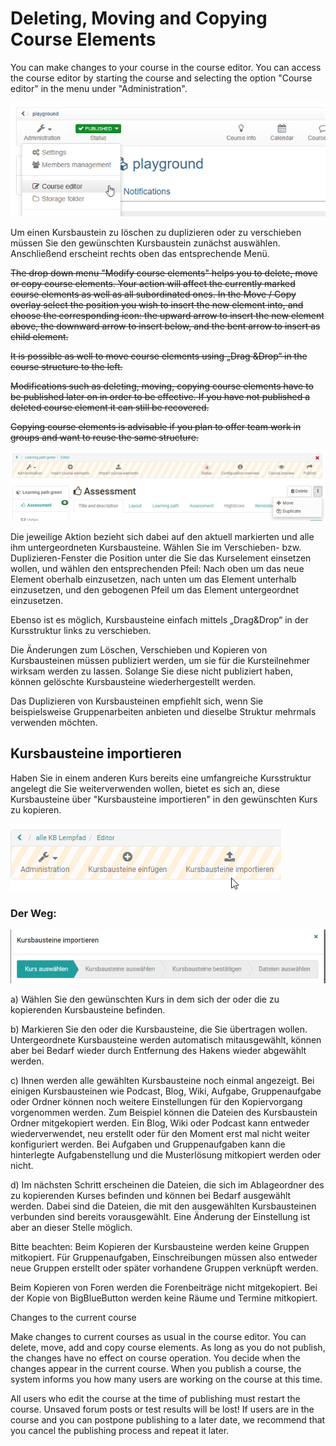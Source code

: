 # Deleting, Moving and Copying Course Elements

You can make changes to your course in the course editor. You can access the
course editor by starting the course and selecting the option "Course editor"
in the menu under "Administration".

![](assets/course_editor_13.png)

Um einen Kursbaustein zu löschen zu duplizieren oder zu verschieben müssen Sie
den gewünschten Kursbaustein zunächst auswählen. Anschließend erscheint rechts
oben das entsprechende Menü.

 ~~The drop down menu "Modify course elements" helps you to delete, move or
copy course elements. Your action will affect the currently marked course
elements as well as all subordinated ones. In the Move / Copy overlay select
the position you wish to insert the new element into, and choose the
corresponding icon: the upward arrow to insert the new element above, the
downward arrow to insert below, and the bent arrow to insert as child
element.~~

 ~~It is possible as well to move course elements using „Drag &Drop“ in the
course structure to the left.~~

 ~~Modifications such as deleting, moving, copying course elements have to be
published later on in order to be effective. If you have not published a
deleted course element it can still be recovered.~~

 ~~Copying course elements is advisable if you plan to offer team work in
groups and want to reuse the same structure.~~

![](assets/delete_move.png)

Die jeweilige Aktion bezieht sich dabei auf den aktuell markierten und alle
ihm untergeordneten Kursbausteine. Wählen Sie im Verschieben- bzw.
Duplizieren-Fenster die Position unter die Sie das Kurselement einsetzen
wollen, und wählen den entsprechenden Pfeil: Nach oben um das neue Element
oberhalb einzusetzen, nach unten um das Element unterhalb einzusetzen, und den
gebogenen Pfeil um das Element untergeordnet einzusetzen.

Ebenso ist es möglich, Kursbausteine einfach mittels „Drag&Drop“ in der
Kursstruktur links zu verschieben.

Die Änderungen zum Löschen, Verschieben und Kopieren von Kursbausteinen müssen
publiziert werden, um sie für die Kursteilnehmer wirksam werden zu lassen.
Solange Sie diese nicht publiziert haben, können gelöschte Kursbausteine
wiederhergestellt werden.

Das Duplizieren von Kursbausteinen empfiehlt sich, wenn Sie beispielsweise
Gruppenarbeiten anbieten und dieselbe Struktur mehrmals verwenden möchten.

## Kursbausteine importieren

Haben Sie in einem anderen Kurs bereits eine umfangreiche Kursstruktur
angelegt die Sie weiterverwenden wollen, bietet es sich an, diese
Kursbausteine über "Kursbausteine importieren" in den gewünschten Kurs zu
kopieren.

![](assets/KB_importieren.png)

### Der Weg:

![](assets/Weg_importieren_KB.png)

a) Wählen Sie den gewünschten Kurs in dem sich der oder die zu kopierenden
Kursbausteine befinden.

b) Markieren Sie den oder die Kursbausteine, die Sie übertragen wollen.
Untergeordnete Kursbausteine werden automatisch mitausgewählt, können aber bei
Bedarf wieder durch Entfernung des Hakens wieder abgewählt werden.

c) Ihnen werden alle gewählten Kursbausteine noch einmal angezeigt. Bei
einigen Kursbausteinen wie Podcast, Blog, Wiki, Aufgabe, Gruppenaufgabe oder
Ordner können noch weitere Einstellungen für den Kopiervorgang vorgenommen
werden. Zum Beispiel können die Dateien des Kursbaustein Ordner mitgekopiert
werden. Ein Blog, Wiki oder Podcast kann entweder wiederverwendet, neu
erstellt oder für den Moment erst mal nicht weiter konfiguriert werden. Bei
Aufgaben und Gruppenaufgaben kann die hinterlegte Aufgabenstellung und die
Musterlösung mitkopiert werden oder nicht.

d) Im nächsten Schritt erscheinen die Dateien, die sich im Ablageordner des zu
kopierenden Kurses befinden und können bei Bedarf ausgewählt werden. Dabei
sind die Dateien, die mit den ausgewählten Kursbausteinen verbunden sind
bereits vorausgewählt. Eine Änderung der Einstellung ist aber an dieser Stelle
möglich.

Bitte beachten: Beim Kopieren der Kursbausteine werden keine Gruppen
mitkopiert. Für Gruppenaufgaben, Einschreibungen müssen also entweder neue
Gruppen erstellt oder später vorhandene Gruppen verknüpft werden.

  

Beim Kopieren von Foren werden die Forenbeiträge nicht mitgekopiert. Bei der
Kopie von BigBlueButton werden keine Räume und Termine mitkopiert.

  

Changes to the current course

Make changes to current courses as usual in the course editor. You can delete,
move, add and copy course elements. As long as you do not publish, the changes
have no effect on course operation. You decide when the changes appear in the
current course. When you publish a course, the system informs you how many
users are working on the course at this time.

All users who edit the course at the time of publishing must restart the
course. Unsaved forum posts or test results will be lost! If users are in the
course and you can postpone publishing to a later date, we recommend that you
cancel the publishing process and repeat it later.

  

